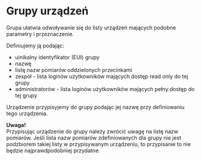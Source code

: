# Grupy urządzeń

Grupa ułatwia odwoływanie się do listy urządzeń mających podobne parametry i przeznaczenie. 

Definiujemy ją podając:
- uinikalny identyfikator (EUI) grupy
- nazwę
- listę nazw pomiarów oddzielonych przecinkami
- zespół - lista loginów użytkowników mających dostęp read only do tej grupy
- administratorów - lista loginów użytkowników mających pełny dostęp do tej grupy

Urządzenie przypisyjemy do grupy podając jej nazwę przy definiowaniu tego urządzenia.

**Uwaga!**<br>
Przypisując urządzenie do grupy należy zwrócić uwagę na listę nazw pomiarów. Jeśli lista nazw pomiarów zdefiniowanych dla grupy nie jest podzbiorem takiej listy w przypisywanym urządzeniu, to przypisanie to nie będzie najprawdpodobniej 
przydatne.